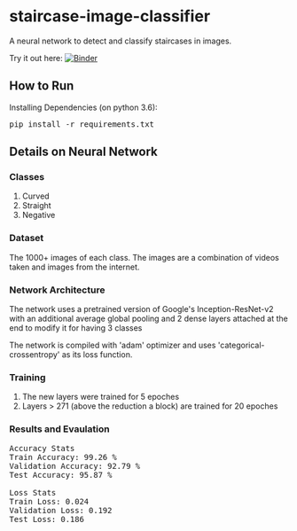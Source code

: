 # staircase-image-classifier
A neural network to detect and classify staircases in images.

Try it out here: [![Binder](https://mybinder.org/badge_logo.svg)](https://mybinder.org/v2/gh/BrandonTang89/Staircase-Image-Classifier/master?filepath=Stairs_Prediction_jsonnpy.ipynb)
## How to Run
Installing Dependencies (on python 3.6):
<pre>pip install -r requirements.txt</pre>

## Details on Neural Network
### Classes
1. Curved
2. Straight
3. Negative

### Dataset
The 1000+ images of each class. The images are a combination of videos taken and images from the internet.

### Network Architecture
The network uses a pretrained version of Google's Inception-ResNet-v2 with an additional average global pooling and 2 dense layers attached at the end to modify it for having 3 classes

The network is compiled with 'adam' optimizer and uses 'categorical-crossentropy' as its loss function.

### Training
1. The new layers were trained for 5 epoches
2. Layers > 271 (above the reduction a block) are trained for 20 epoches

### Results and Evaulation
<pre>
Accuracy Stats
Train Accuracy: 99.26 %
Validation Accuracy: 92.79 %
Test Accuracy: 95.87 %

Loss Stats
Train Loss: 0.024
Validation Loss: 0.192
Test Loss: 0.186
</pre>
